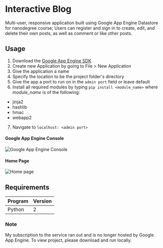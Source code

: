 # Interactive Blog
Multi-user, responsive application built using Google App Engine Datastore for nanodegree course; Users can register and sign in to create, edit, and delete their own posts, as well as comment or like other posts.

## Usage
1. Download the [Google App Engine SDK](https://cloud.google.com/appengine/docs/flexible/python/download)
2. Create new Application by going to File > New Application
3. Give the application a name
4. Specify the location to be the project folder's directory
5. Give the app a port to run on in the ```admin port``` field or leave default
6. Install all required modules by typing `pip install <module_name>` where *module_name* is of the following:
  * jinja2
  * hashlib
  * hmac
  * webapp2
7. Navigate to ```localhost: <admin port>```


#### Google App Engine Console
![Google App Engine Console](http://i.imgur.com/GW8SVvO.png)

#### Home Page
![Home page](http://i.imgur.com/O3S5tSt.png)

## Requirements
Program | Version 
--- | ---
Python | 2

### Note
My subscription to the service ran out and is no longer hosted by Google App Engine. To view project, please download and run locally. 